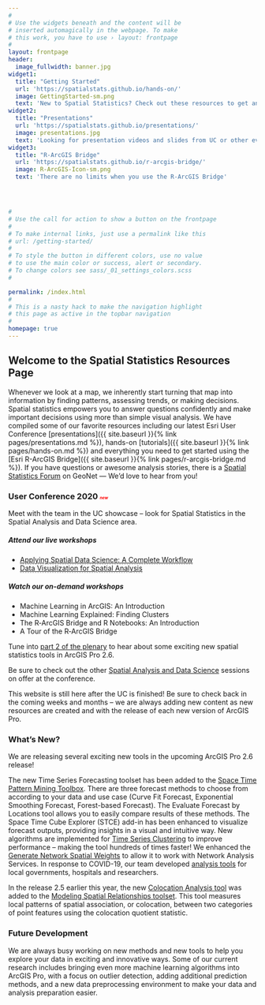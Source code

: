 ```yaml
---
#
# Use the widgets beneath and the content will be
# inserted automagically in the webpage. To make
# this work, you have to use › layout: frontpage
#
layout: frontpage
header:
  image_fullwidth: banner.jpg
widget1:
  title: "Getting Started"
  url: 'https://spatialstats.github.io/hands-on/'
  image: GettingStarted-sm.png
  text: 'New to Spatial Statistics? Check out these resources to get an overview of what we offer'
widget2:
  title: "Presentations"
  url: 'https://spatialstats.github.io/presentations/'
  image: presentations.jpg
  text: 'Looking for presentation videos and slides from UC or other events?'
widget3:
  title: "R-ArcGIS Bridge"
  url: 'https://spatialstats.github.io/r-arcgis-bridge/'
  image: R-ArcGIS-Icon-sm.png
  text: 'There are no limits when you use the R-ArcGIS Bridge'




#
# Use the call for action to show a button on the frontpage
#
# To make internal links, just use a permalink like this
# url: /getting-started/
#
# To style the button in different colors, use no value
# to use the main color or success, alert or secondary.
# To change colors see sass/_01_settings_colors.scss
#

permalink: /index.html
#
# This is a nasty hack to make the navigation highlight
# this page as active in the topbar navigation
#
homepage: true
---
```


## Welcome to the Spatial Statistics Resources Page

Whenever we look at a map, we inherently start turning that map into information by finding patterns, assessing trends, or making decisions. Spatial statistics empowers you to answer questions confidently and make important decisions using more than simple visual analysis. We have compiled some of our favorite resources including our latest Esri User Conference [presentations]({{ site.baseurl }}{% link pages/presentations.md %}), hands-on [tutorials]({{ site.baseurl }}{% link pages/hands-on.md %}) and everything you need to get started using the [Esri R-ArcGIS Bridge]({{ site.baseurl }}{% link pages/r-arcgis-bridge.md %}). If you have questions or awesome analysis stories, there is a [Spatial Statistics Forum](https://community.esri.com/community/gis/analysis/spatial-statistics) on GeoNet — We’d love to hear from you!

### User Conference 2020 <span style="color:red; font-size: 50%; ">*new*</span>

Meet with the team in the UC showcase – look for Spatial Statistics in the Spatial Analysis and Data Science area. 

##### Attend our live workshops
- <span style="border-bottom: 1px dashed #999; text-decoration: none;">[Applying Spatial Data Science: A Complete Workflow](https://userconference2020.schedule.esri.com/schedule/1483055597)</span>
- <span style="border-bottom: 1px dashed #999; text-decoration: none;">[Data Visualization for Spatial Analysis](https://userconference2020.schedule.esri.com/schedule/851479585)</span>

##### Watch our on-demand workshops
- Machine Learning in ArcGIS: An Introduction 
- Machine Learning Explained: Finding Clusters 
- The R‐ArcGIS Bridge and R Notebooks: An Introduction 
- A Tour of the R‐ArcGIS Bridge 

Tune into [part 2 of the plenary](https://userconference2020.schedule.esri.com/schedule/1141233282) to hear about some exciting new spatial statistics tools in ArcGIS Pro 2.6.

Be sure to check out the other [Spatial Analysis and Data Science](https://www.esri.com/arcgis-blog/products/arcgis-pro/announcements/spatial-analysis-and-data-science-at-the-2020-esri-user-conference/) sessions on offer at the conference.

This website is still here after the UC is finished! Be sure to check back in the coming weeks and months – we are always adding new content as new resources are created and with the release of each new version of ArcGIS Pro. 


### What’s New?   

We are releasing several exciting new tools in the upcoming ArcGIS Pro 2.6 release!  

The new Time Series Forecasting toolset has been added to the [Space Time Pattern Mining Toolbox](https://pro.arcgis.com/en/pro-app/tool-reference/space-time-pattern-mining/an-overview-of-the-space-time-pattern-mining-toolbox.htm). There are three forecast methods to choose from according to your data and use case (Curve Fit Forecast, Exponential Smoothing Forecast, Forest-based Forecast). The Evaluate Forecast by Locations tool allows you to easily compare results of these methods. The Space Time Cube Explorer (STCE) add-in has been enhanced to visualize forecast outputs, providing insights in a visual and intuitive way. New algorithms are implemented for [Time Series Clustering](https://pro.arcgis.com/en/pro-app/tool-reference/space-time-pattern-mining/time-series-clustering.htm) to improve performance – making the tool hundreds of times faster! We enhanced the [Generate Network Spatial Weights](https://pro.arcgis.com/en/pro-app/tool-reference/spatial-statistics/generate-network-spatial-weights.htm) to allow it to work with Network Analysis Services. In response to COVID-19, our team developed [analysis tools](https://spatialstats.github.io/resources/#covid-19-analysis) for local governments, hospitals and researchers. 

In the release 2.5 earlier this year, the new [Colocation Analysis tool](https://pro.arcgis.com/en/pro-app/tool-reference/spatial-statistics/colocationanalysis.htm) was added to the [Modeling Spatial Relationships toolset](https://pro.arcgis.com/en/pro-app/tool-reference/spatial-statistics/an-overview-of-the-modeling-spatial-relationships-toolset.htm). This tool measures local patterns of spatial association, or colocation, between two categories of point features using the colocation quotient statistic. 

### Future Development  

We are always busy working on new methods and new tools to help you explore your data in exciting and innovative ways. Some of our current research includes bringing even more machine learning algorithms into ArcGIS Pro, with a focus on outlier detection, adding additional prediction methods, and a new data preprocessing environment to make your data and analysis preparation easier. 

